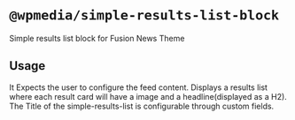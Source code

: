 # `@wpmedia/simple-results-list-block`
Simple results list block for Fusion News Theme

## Usage
It Expects the user to configure the feed content.
Displays a results list where each result card will have a image and a headline(displayed as a H2).
The Title of the simple-results-list is configurable through custom fields.
